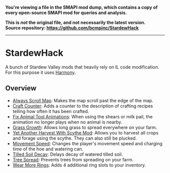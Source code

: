 **You're viewing a file in the SMAPI mod dump, which contains a copy of every open-source SMAPI mod
for queries and analysis.**

**This is _not_ the original file, and not necessarily the latest version.**  
**Source repository: https://github.com/bcmpinc/StardewHack**

----

# StardewHack
A bunch of Stardew Valley mods that heavily rely on IL code modification. For this purpose it uses [Harmony](https://github.com/pardeike/Harmony/wiki).

## Overview
* [Always Scroll Map](/AlwaysScrollMap):                     Makes the map scroll past the edge of the map.
* [Craft Counter](/CraftCounter):                            Adds a counter to the description of crafting recipes telling how often it has been crafted.
* [Fix Animal Tool Animations](/FixAnimalTools):             When using the shears or milk pail, the animation no longer plays when no animal is nearby.
* [Grass Growth](/GrassGrowth):                              Allows long grass to spread everywhere on your farm.
* [Yet Another Harvest With Scythe Mod](/HarvestWithScythe): Allows you to harvest all crops and forage using the scythe. They can also still be plucked.
* [Movement Speed](/MovementSpeed):                          Changes the player's movement speed and charging time of the hoe and watering can.
* [Tilled Soil Decay](/TilledSoilDecay):                     Delays decay of watered tilled soil.
* [Tree Spread](/TreeSpread):                                Prevents trees from spreading on your farm.
* [Wear More Rings](/WearMoreRings):                         Adds 4 additional ring slots to your inventory.
